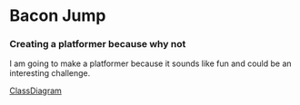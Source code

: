 # Bacon Jump

### Creating a platformer because why not
I am going to make a platformer because it sounds like fun and could be an interesting challenge.

[ClassDiagram](https://github.com/CormacStone/Platformer/blob/main/images/ClassDiagram.drawio.png)
